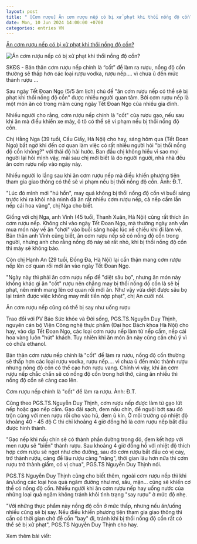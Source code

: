 ```yaml
---
layout: post
title: " [Cơm rượu] Ăn cơm rượu nếp có bị xử phạt khi thổi nồng độ cồn?"
date: Mon, 10 Jun 2024 14:00:00 +0700
categories: entries VN
---
```

[Ăn cơm rượu nếp có bị xử phạt khi thổi nồng độ cồn?](https://suckhoedoisong.vn/an-com-ruou-nep-co-bi-phat-khi-thoi-nong-do-con-169240611124335406.htm)

![Ăn cơm rượu nếp có bị xử phạt khi thổi nồng độ cồn?](https://suckhoedoisong.qltns.mediacdn.vn/zoom/600_315/324455921873985536/2024/6/11/photo-1718084279699-17180842820551006795723-86-0-501-664-crop-17180843799591410593591.png)

SKĐS - Bản thân cơm rượu nếp chính là “cốt” để làm ra rượu, nồng độ cồn thường sẽ thấp hơn các loại rượu vodka, rượu nếp…. vì chưa ủ đến mức thành rượu ...

Sau ngày Tết Đoan Ngọ (5/5 âm lịch) chủ đề "ăn cơm rượu nếp có thể sẽ bị phạt khi thổi nồng độ cồn" được nhiều người quan tâm. Bởi cơm rượu nếp là một món ăn có trong mâm cúng ngày Tết Đoan Ngọ của nhiều gia đình.

Nhiều người cho rằng, cơm rượu nếp chính là "cốt" của rượu gạo, nếu sau khi ăn mà điều khiển xe máy, ô tô có thể sẽ vi phạm nếu bị thổi nồng độ cồn.

Chị Hằng Nga (39 tuổi, Cầu Giấy, Hà Nội) cho hay, sáng hôm qua (Tết Đoan Ngọ) bất ngờ khi đến cơ quan làm việc có rất nhiều người hỏi "bị thổi nồng độ cồn không?" với thái độ hài hước. Ban đầu chị không hiểu vì sao mọi người lại hỏi mình vậy, mãi sau chị mới biết là do người người, nhà nhà đều ăn cơm rượu nếp vào ngày này.

Nhiều người lo lắng sau khi ăn cơm rượu nếp mà điều khiển phương tiện tham gia giao thông có thể sẽ vi phạm nếu bị thổi nồng độ cồn. Ảnh: Đ.T.

"Lúc đó mình mới "hú hồn", may quá không bị thổi nồng độ cồn vì buổi sáng trước khi ra khỏi nhà mình đã ăn rất nhiều cơm rượu nếp, cả nếp cẩm lẫn nếp cái hoa vàng", chị Nga cho biết.

Giống với chị Nga, anh Vinh (45 tuổi, Thanh Xuân, Hà Nội) cũng rất thích ăn cơm rượu nếp. Không chỉ vào ngày Tết Đoan Ngọ, mà thường ngày anh vẫn mua món này về ăn "chơi" vào buổi sáng hoặc lúc xế chiều khi đi làm về. Bản thân anh Vinh cũng biết, ăn cơm rượu nếp sẽ có nồng độ cồn trong người, nhưng anh cho rằng nồng độ này sẽ rất nhỏ, khi bị thổi nồng độ cồn thì máy sẽ không báo.

Còn chị Hạnh An (29 tuổi, Đống Đa, Hà Nội) lại cẩn thận mang cơm rượu nếp lên cơ quan rồi mới ăn vào ngày Tết Đoan Ngọ.

"Ngày này thì phải ăn cơm rượu nếp để "diệt sâu bọ", nhưng ăn món này không khác gì ăn "cốt" rượu nên chẳng may bị thổi nồng độ cồn là sẽ bị phạt, nên mình mang lên cơ quan rồi mới ăn. Như vậy vừa diệt được sâu bọ lại tránh được việc không may mất tiền nộp phạt", chị An cười nói.

Ăn cơm rượu nếp cũng có thể bị say như uống rượu

Trao đổi với PV Báo Sức khỏe và Đời sống, PGS.TS.Nguyễn Duy Thịnh, nguyên cán bộ Viện Công nghệ thực phẩm (Đại học Bách khoa Hà Nội) cho hay, vào dịp Tết Đoan Ngọ, các loại cơm rượu nếp làm từ nếp cẩm, nếp cái hoa vàng luôn "hút" khách. Tuy nhiên khi ăn món ăn này cũng cần chú ý vì có chứa ethanol.

Bản thân cơm rượu nếp chính là "cốt" để làm ra rượu, nồng độ cồn thường sẽ thấp hơn các loại rượu vodka, rượu nếp…. vì chưa ủ đến mức thành rượu nhưng nồng độ cồn có thể cao hơn rượu vang. Chính vì vậy, khi ăn cơm rượu nếp chắc chắn sẽ có nồng độ cồn trong hơi thở, càng ăn nhiều thì nồng độ cồn sẽ càng cao lên.

Cơm rượu nếp chính là "cốt" để làm ra rượu. Ảnh: Đ.T.

Cũng theo PGS.TS.Nguyễn Duy Thịnh, cơm rượu nếp được làm từ gạo lứt nếp hoặc gạo nếp cẩm. Gạo đãi sạch, đem nấu chín, để nguội bớt sau đó trộn cùng với men rượu rồi cho vào hũ, đem ủ kín. Ở môi trường có nhiệt độ khoảng 40 - 45 độ C thì chỉ khoảng 4 giờ đồng hồ là cơm rượu nếp bắt đầu được hình thành.

"Gạo nếp khi nấu chín sẽ có thành phần đường trong đó, đem kết hợp với men rượu sẽ "biến" thành rượu. Sau khoảng 4 giờ đồng hồ với nhiệt độ thích hợp cơm rượu sẽ ngọt như cho đường, sau đó cơm rượu bắt đầu có vị cay, trở thành rượu, càng để lâu rượu càng "nặng", thời gian lâu hơn nữa thì cơm rượu trở thành giấm, có vị chua", PGS.TS Nguyễn Duy Thịnh nói.

PGS.TS Nguyễn Duy Thịnh cũng cho biết thêm, ngoài cơm rượu nếp thì khi ăn/uống các loại hoa quả ngâm đường như mơ, sấu, mận… cũng sẽ khiến cơ thể có nồng độ cồn. Nhiều người khi ăn cơm rượu nếp hay uống nước của những loại quả ngâm không tránh khỏi tình trạng "say rượu" ở mức độ nhẹ.

"Với những thực phẩm này nồng độ cồn ở mức thấp, nhưng nếu ăn/uống nhiều cũng sẽ bị say. Nếu điều khiển phương tiện tham gia giao thông thì cần có thời gian chờ để cồn "bay" đi, tránh khi bị thổi nồng độ cồn rất có thể sẽ bị xử phạt", PGS.TS Nguyễn Duy Thịnh cho hay.

Xem thêm bài viết:

